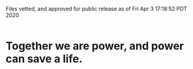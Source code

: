 Files vetted, and approved for public release as of Fri Apr  3 17:18:52 PDT 2020<br><br><h1>Together we are power, and power can save a life.</h1>
